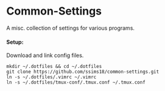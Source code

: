 # Common-Settings
A misc. collection of settings for various programs.

#### Setup:
Download and link config files. 
```
mkdir ~/.dotfiles && cd ~/.dotfiles 
git clone https://github.com/ssims18/common-settings.git
ln -s ~/.dotfiles/.vimrc ~/.vimrc
ln -s ~/.dotfiles/tmux-conf/.tmux.conf ~/.tmux.conf
```
